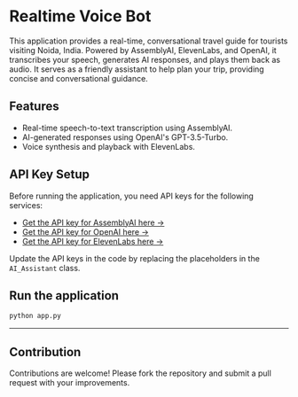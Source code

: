 # Realtime Voice Bot

This application provides a real-time, conversational travel guide for tourists visiting Noida, India. Powered by AssemblyAI, ElevenLabs, and OpenAI, it transcribes your speech, generates AI responses, and plays them back as audio. It serves as a friendly assistant to help plan your trip, providing concise and conversational guidance.


## Features
- Real-time speech-to-text transcription using AssemblyAI.
- AI-generated responses using OpenAI's GPT-3.5-Turbo.
- Voice synthesis and playback with ElevenLabs.

## API Key Setup
Before running the application, you need API keys for the following services:

- [Get the API key for AssemblyAI here →](https://www.assemblyai.com/dashboard/signup)
- [Get the API key for OpenAI here →](https://platform.openai.com/api-keys)
- [Get the API key for ElevenLabs here →](https://elevenlabs.io/app/sign-in)

Update the API keys in the code by replacing the placeholders in the `AI_Assistant` class.

## Run the application

```bash
python app.py
```
---


## Contribution
Contributions are welcome! Please fork the repository and submit a pull request with your improvements.


